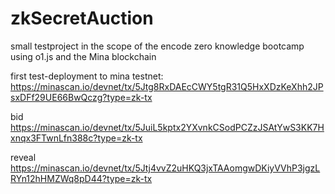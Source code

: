# zkSecretAuction
small testproject in the scope of the encode zero knowledge bootcamp using o1.js and the Mina blockchain

first test-deployment to mina testnet:   
https://minascan.io/devnet/tx/5Jtg8RxDAEcCWY5tgR31Q5HxXDzKeXhh2JPsxDFf29UE66BwQczg?type=zk-tx

bid
https://minascan.io/devnet/tx/5JuiL5kptx2YXvnkCSodPCZzJSAtYwS3KK7Hxnqx3FTwnLfn388c?type=zk-tx

reveal
https://minascan.io/devnet/tx/5Jtj4vvZ2uHKQ3jxTAAomgwDKiyVVhP3jgzLRYn12hHMZWq8pD44?type=zk-tx

